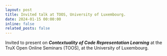```yaml
---
layout: post
title: Invited talk at TOOS, University of Luxembourg.
date: 2024-01-15 00:00:00
inline: false
related_posts: false
---
```


Invited to present on ***Contextuality of Code Representation Learning*** at the TruX Open Online Seminars (TOOS), at the University of Luxembourg.
